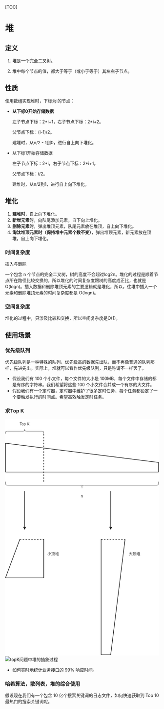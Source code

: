 [TOC]

# 堆

## 定义

1. 堆是一个完全二叉树。

2. 堆中每个节点的值，都大于等于（或小于等于）其左右子节点。

   

## 性质

使用数组实现堆时，下标为i的节点：

- **从下标0开始存储数据**

  左子节点下标：2\*i+1，右子节点下标：2\*i+2。

  父节点下标：(i-1)/2。

  建堆时，从n/2 - 1到0，进行自上向下堆化。

- 从下标1开始存储数据

  左子节点下标：2\*i，右子节点下标：2\*i+1。

  父节点下标：i/2。

  建堆时，从n/2到1，进行自上向下堆化。



## 堆化

1. **建堆时**，自上向下堆化。
2. **新增元素时**，向队尾添加元素，自下向上堆化。
3. **删除元素时**，弹出堆顶元素，队尾元素放在堆顶，自上向下堆化。
4. **淘汰堆顶元素时（保持堆中元素个数不变）**，弹出堆顶元素，新元素放在顶堆，自上向下堆化。

### 时间复杂度

插入与删除

一个包含 n 个节点的完全二叉树，树的高度不会超过log2n。堆化的过程是顺着节点所在路径比较交换的，所以堆化的时间复杂度跟树的高度成正比，也就是 O(logn)。插入数据和删除堆顶元素的主要逻辑就是堆化，所以，往堆中插入一个元素和删除堆顶元素的时间复杂度都是 O(logn)。

### 空间复杂度

堆化的过程中，只涉及比较和交换，所以空间复杂度是O(1)。



## 使用场景

### 优先级队列

优先级队列是一种特殊的队列，优先级高的数据先出队，而不再像普通的队列那样，先进先出。实际上，堆就可以看作优先级队列，只是称谓不一样罢了。

- 假设我们有 100 个小文件，每个文件的大小是 100MB，每个文件中存储的都是有序的字符串。我们希望将这些 100 个小文件合并成一个有序的大文件。
- 假设我们有一个定时器，定时器中维护了很多定时任务，每个任务都设定了一个要触发执行的时间点。希望高效触发定时任务。

### 求Top K

<img src="https://github.com/NieGuanglin/docs/blob/main/pics/data-structure/heap/1.topK问题中堆的抽象过程.png">

<img src="/Users/nieguanglin/docs/pics/data-structure/heap/1.topK问题中堆的抽象过程.png" alt="topK问题中堆的抽象过程" style="zoom:100%;" />

- 如何实时地统计业务接口的 99% 响应时间。

### 哈希算法，散列表，堆的综合使用

假设现在我们有一个包含 10 亿个搜索关键词的日志文件，如何快速获取到 Top 10 最热门的搜索关键词呢。
